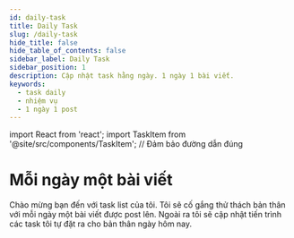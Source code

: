 ```yaml
---
id: daily-task
title: Daily Task
slug: /daily-task
hide_title: false
hide_table_of_contents: false
sidebar_label: Daily Task
sidebar_position: 1
description: Cập nhật task hằng ngày. 1 ngày 1 bài viết.
keywords:
  - task daily
  - nhiệm vụ
  - 1 ngày 1 post
---
```

import React from 'react';
import TaskItem from '@site/src/components/TaskItem'; // Đảm bảo đường dẫn đúng

# Mỗi ngày một bài viết

Chào mừng bạn đến với task list của tôi. Tôi sẽ cố gắng thử thách bản thân với mỗi ngày một bài viết được post lên.
Ngoài ra tôi sẽ cập nhật tiến trình các task tôi tự đặt ra cho bản thân ngày hôm nay.

<TaskItem name="21/03/2024 - Tạo Docs về linux - Lên bài viết về LVM disk " isInProgress={true} />
<TaskItem name="22/03/2024 - " isCompleted={false} />
<TaskItem name="Hoàn thành thiết lập Docusaurus - Đang tiến hành" isInProgress={true} />

